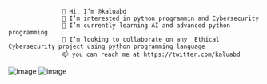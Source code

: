                    👋 Hi, I’m @kaluabd
                   👀 I’m interested in python programmin and Cybersecurity
                   🌱 I’m currently learning AI and advanced python programming
                   💞️ I’m looking to collaborate on any  Ethical Cybersecurity project using python programming language 
                   📫 you can reach me at https://twitter.com/kaluabd
![image](https://user-images.githubusercontent.com/42538124/166997835-97d3bb52-c513-40e2-8f2e-7d1b3daccbda.png)
![image](https://user-images.githubusercontent.com/42538124/166999007-a37aa57c-3645-40cf-81ed-462828d5e59f.png)




